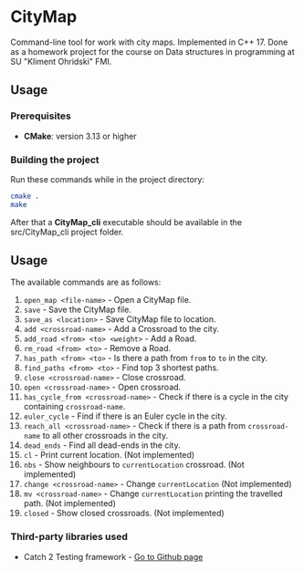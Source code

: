 # CityMap

Command-line tool for work with city maps. Implemented in C++ 17. Done as a homework project for the course on Data structures in programming at SU "Kliment Ohridski" FMI.

## Usage

### Prerequisites

- **CMake**: version 3.13 or higher

### Building the project

Run these commands while in the project directory:

```bash
cmake .
make
```

After that a **CityMap_cli** executable should be available in the src/CityMap_cli project folder.

## Usage

The available commands are as follows:

1. `open_map <file-name>` - Open a CityMap file.
2. `save` - Save the CityMap file.
3. `save_as <location>` - Save CityMap file to location.
4. `add <crossroad-name>` - Add a Crossroad to the city.
5. `add_road <from> <to> <weight>` - Add a Road.
7. `rm_road <from> <to>` - Remove a Road.
8. `has_path <from> <to>` - Is there a path from `from` to `to` in the city.
9. `find_paths <from> <to>` - Find top 3 shortest paths.
10. `close <crossroad-name>` - Close crossroad.
11. `open <crossroad-name>` - Open crossroad.
12. `has_cycle_from <crossroad-name>` - Check if there is a cycle in the city containing `crossroad-name`.
13. `euler_cycle` - Find if there is an Euler cycle in the city.
14. `reach_all <crossroad-name>` - Check if there is a path from `crossroad-name` to all other crossroads in the city.
15. `dead_ends` - Find all dead-ends in the city.
16. `cl` - Print current location. (Not implemented)
17. `nbs` - Show neighbours to `currentLocation` crossroad. (Not implemented)
18. `change <crossroad-name>` - Change `currentLocation` (Not implemented)
19. `mv <crossroad-name>` - Change `currentLocation` printing the travelled path. (Not implemented)
20. `closed` - Show closed crossroads. (Not implemented)

### Third-party libraries used

- Catch 2 Testing framework - [Go to Github page](https://github.com/catchorg/catch2)
